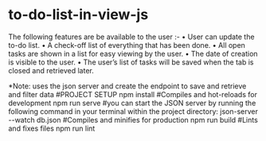 # to-do-list-in-view-js
The following features are be available to the user :- • User can update the to-do list. • A check-off list of everything that has been done. • All open tasks are shown in a list for easy viewing by the user. • The date of creation is visible to the user. • The user’s list of tasks will be saved when the tab is closed and retrieved later.

*Note: uses the json server and create the endpoint to save and retrieve and filter data #PROJECT SETUP npm install #Compiles and hot-reloads for development npm run serve #you can start the JSON server by running the following command in your terminal within the project directory: json-server --watch db.json #Compiles and minifies for production npm run build #Lints and fixes files npm run lint
